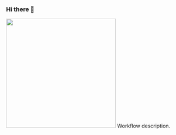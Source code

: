 ### Hi there 👋

<p float="left">
  <img src="https://github.com/iquasere/iquasere/blob/main/mosca_logo.png" height="300">
  Workflow description.
</p>